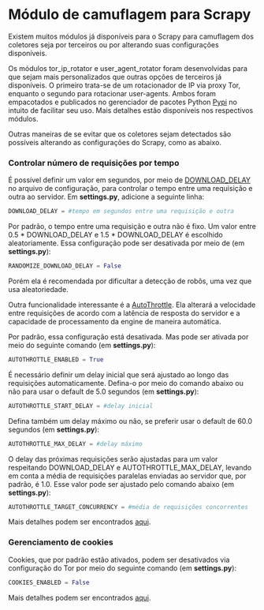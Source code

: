 # Módulo de camuflagem para Scrapy

Existem muitos módulos já disponíveis para o Scrapy para camuflagem dos coletores seja por terceiros ou por alterando suas configurações disponíveis. 

Os módulos tor_ip_rotator e user_agent_rotator foram desenvolvidas para que sejam mais personalizados que outras opções de terceiros já disponíveis. O primeiro trata-se de um rotacionador de IP via proxy Tor, enquanto o segundo para rotacionar user-agents. Ambos foram empacotados e publicados no gerenciador de pacotes Python [Pypi](https://pypi.org/) no intuito de facilitar seu uso. Mais detalhes estão disponíveis nos respectivos módulos.

Outras maneiras de se evitar que os coletores sejam detectados são possíveis alterando as configurações do Scrapy, como as abaixo.

### Controlar número de requisições por tempo

É possível definir um valor em segundos, por meio de [DOWNLOAD_DELAY](https://docs.scrapy.org/en/latest/topics/settings.html#download-delay) no arquivo de configuração, para controlar o tempo entre uma requisição e outra ao servidor. Em **settings.py**, adicione a seguinte linha:

```python
DOWNLOAD_DELAY = #tempo em segundos entre uma requisição e outra
```

Por padrão, o tempo entre uma requisição e outra não é fixo. Um valor entre 0.5 * DOWNLOAD_DELAY e 1.5 * DOWNLOAD_DELAY é escolhido aleatoriamente. Essa configuração pode ser desativada por meio de (em **settings.py**):

```python
RANDOMIZE_DOWNLOAD_DELAY = False
```

Porém ela é recomendada por dificultar a detecção de robôs, uma vez que usa aleatoriedade.

Outra funcionalidade interessante é a [AutoThrottle](https://docs.scrapy.org/en/latest/topics/autothrottle.html#autothrottle-extension). Ela alterará a velocidade entre requisições de acordo com a latência de resposta do servidor e a capacidade de processamento da engine de maneira automática.  

Por padrão, essa configuração está desativada. Mas pode ser ativada por meio do seguinte comando (em **settings.py**):

```python
AUTOTHROTTLE_ENABLED = True
```

É necessário definir um delay inicial que será ajustado ao longo das requisições automaticamente. Defina-o por meio do comando abaixo ou não para usar o default de 5.0 segundos (em **settings.py**):

```python
AUTOTHROTTLE_START_DELAY = #delay inicial  
```

Defina também um delay máximo ou não, se preferir usar o default de 60.0 segundos (em **settings.py**):

```python
AUTOTHROTTLE_MAX_DELAY = #delay máximo
```

O delay das próximas requisições serão ajustadas para um valor respeitando DOWNLOAD_DELAY e AUTOTHROTTLE_MAX_DELAY, levando em conta a média de requisições paralelas enviadas ao servidor que, por padrão, é 1.0. Esse valor pode ser ajustado pelo comando abaixo (em **settings.py**): 

```python
AUTOTHROTTLE_TARGET_CONCURRENCY = #média de requisições concorrentes
```

Mais detalhes podem ser encontrados [aqui](https://docs.scrapy.org/en/latest/topics/autothrottle.html#throttling-algorithm).

### Gerenciamento de cookies

Cookies, que por padrão estão ativados, podem ser desativados via configuração do Tor por meio do seguinte comando (em **settings.py**):

```python 
COOKIES_ENABLED = False
```

Mais detalhes podem ser encontrados [aqui](https://docs.scrapy.org/en/latest/topics/downloader-middleware.html#module-scrapy.downloadermiddlewares.cookies).